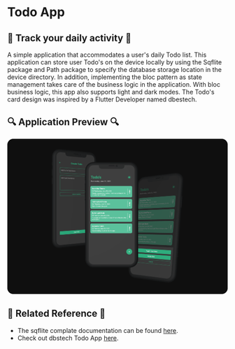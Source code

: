 # Todo App

## 🚀 Track your daily activity 🚀
A simple application that accommodates a user's daily Todo list. This application can store user Todo's on the device locally by using the Sqflite package and Path package to specify the database storage location in the device directory. In addition, implementing the bloc pattern as state management takes care of the business logic in the application. With bloc business logic, this app also supports light and dark modes. The Todo's card design was inspired by a Flutter Developer named dbestech.

## 🔍 Application Preview 🔍
![Light Mode Screenshot](assets\images\todolist-thumbnail.png)

## 📄 Related Reference 📄
- The sqflite complate documentation can be found [here](https://pub.dev/packages/sqflite).
- Check out dbstech Todo App [here](https://www.youtube.com/watch?v=2L8maZUY2hU&t=1s).